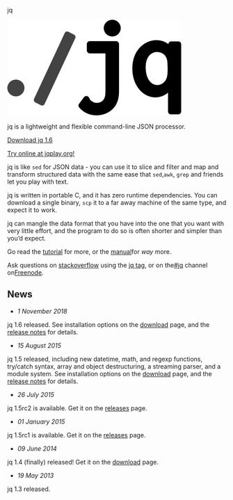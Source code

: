 jq

 ![](../_resources/1c2752e8b9070c49652a78bcadef8113.png)

jq is a lightweight and flexible command-line JSON processor.

 [Download jq 1.6](https://stedolan.github.io/jq/#)

 [Try online at jqplay.org!](https://jqplay.org/)

jq is like `sed` for JSON data - you can use it to slice and filter and map and transform structured data with the same ease that `sed`,`awk`, `grep` and friends let you play with text.

jq is written in portable C, and it has zero runtime dependencies. You can download a single binary, `scp` it to a far away machine of the same type, and expect it to work.

jq can mangle the data format that you have into the one that you want with very little effort, and the program to do so is often shorter and simpler than you’d expect.

Go read the [tutorial](https://stedolan.github.io/jq/tutorial/) for more, or the [manual](https://stedolan.github.io/jq/manual/)for *way* more.

Ask questions on [stackoverflow](https://stackoverflow.com/) using the [jq tag](https://stackoverflow.com/questions/tagged/jq), or on the[#jq](http://irc.lc/freenode/%23jq/) channel on[Freenode](https://webchat.freenode.net/).

## News

- *1 November 2018*

jq 1.6 released. See installation options on the [download](https://stedolan.github.io/jq/download/) page, and the [release notes](https://github.com/stedolan/jq/releases/tag/jq-1.6) for details.

- *15 August 2015*

jq 1.5 released, including new datetime, math, and regexp functions, try/catch syntax, array and object destructuring, a streaming parser, and a module system. See installation options on the [download](https://stedolan.github.io/jq/download/) page, and the [release notes](https://github.com/stedolan/jq/releases/tag/jq-1.5) for details.

- *26 July 2015*

jq 1.5rc2 is available. Get it on the [releases](https://github.com/stedolan/jq/releases) page.

- *01 January 2015*

jq 1.5rc1 is available. Get it on the [releases](https://github.com/stedolan/jq/releases) page.

- *09 June 2014*

jq 1.4 (finally) released! Get it on the [download](https://stedolan.github.io/jq/download/) page.

- *19 May 2013*

jq 1.3 released.